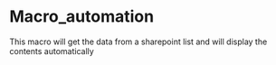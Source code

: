 # Macro_automation
This macro will get the data from a sharepoint list and will display the contents automatically
